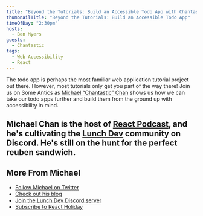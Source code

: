 ```yaml
---
title: "Beyond the Tutorials: Build an Accessible Todo App with Chantastic"
thumbnailTitle: "Beyond the Tutorials: Build an Accessible Todo App"
timeOfDay: "2:30pm"
hosts:
  - Ben Myers
guests:
  - Chantastic
tags:
  - Web Accessibility
  - React
---
```


The todo app is perhaps the most familiar web application tutorial project out there. However, most tutorials only get you part of the way there! Join us on Some Antics as [Michael “Chantastic” Chan](https://twitter.com/chantastic) shows us how we can take our todo apps further and build them from the ground up with accessibility in mind.

Michael Chan is the host of [React Podcast](https://reactpodcast.com), and he's cultivating the [Lunch Dev](https://discord.gg/lunchdev) community on Discord. He's still on the hunt for the perfect reuben sandwich.
---

## More From Michael

- [Follow Michael on Twitter](https://twitter.com/chantastic)
- [Check out his blog](https://chan.dev)
- [Join the Lunch Dev Discord server](https://discord.gg/lunchdev)
- [Subscribe to React Holiday](https://react.holiday)